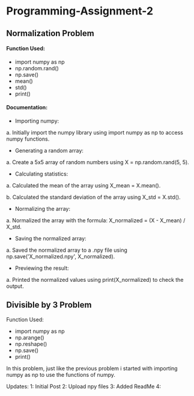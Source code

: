 # Programming-Assignment-2

## Normalization Problem
#### Function Used:
  - import numpy as np
  - np.random.rand()
  - np.save()
  - mean()
  - std()
  - print()

#### Documentation:
- Importing numpy:

a. Initially import the numpy library using import numpy as np to access numpy functions.

- Generating a random array:

a. Create a 5x5 array of random numbers using X = np.random.rand(5, 5).

- Calculating statistics:

a. Calculated the mean of the array using X_mean = X.mean().

b. Calculated the standard deviation of the array using X_std = X.std().

- Normalizing the array:

a. Normalized the array with the formula: X_normalized = (X - X_mean) / X_std.

- Saving the normalized array:

a. Saved the normalized array to a .npy file using np.save('X_normalized.npy', X_normalized).

- Previewing the result:

a. Printed the normalized values using print(X_normalized) to check the output.

## Divisible by 3 Problem
Function Used:
  - import numpy as np
  - np.arange()
  - np.reshape()
  - np.save()
  - print()

In this problem, just like the previous problem i started with importing numpy as np to use the functions of numpy.

Updates:
1: Initial Post
2: Upload npy files
3: Added ReadMe
4: 
